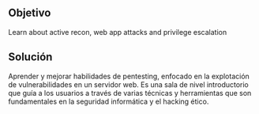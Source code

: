 ## Objetivo
Learn about active recon, web app attacks and privilege escalation
## Solución
Aprender y mejorar habilidades de pentesting, enfocado en la explotación de vulnerabilidades en un servidor web. Es una sala de nivel introductorio que guía a los usuarios a través de varias técnicas y herramientas que son fundamentales en la seguridad informática y el hacking ético.
